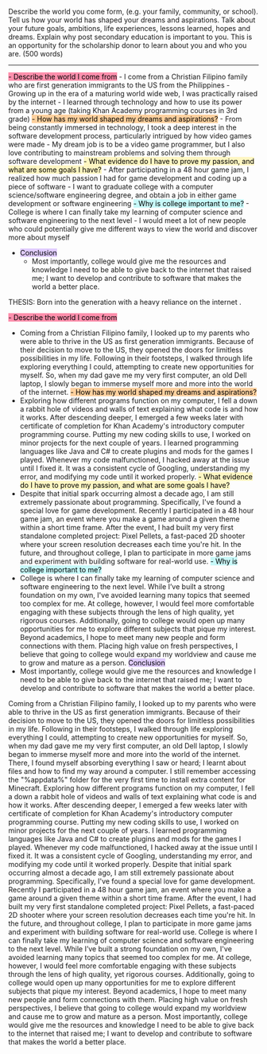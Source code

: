 
Describe the world you come form, (e.g. your family, community, or school). Tell us how your world has shaped your dreams and aspirations. Talk about your future goals, ambitions, life experiences, lessons learned, hopes and dreams. Explain why post secondary education is important to you. This is an opportunity for the scholarship donor to learn about you and who you are. (500 words)

---

<mark style="background: #FF5582A6;">- Describe the world I come from</mark>
    - I come from a Christian Filipino family who are first generation immigrants to the US from the Philippines
    - Growing up in the era of a maturing world wide web, I was practically raised by the internet
    - I learned through technology and how to use its power from a young age (taking Khan Academy programming courses in 3rd grade)
<mark style="background: #FFB86CA6;">- How has my world shaped my dreams and aspirations?</mark>
    - From being constantly immersed in technology, I took a deep interest in the software development process, particularly intrigued by how video games were made
    - My dream job is to be a video game programmer, but I also love contributing to mainstream problems and solving them through software development
<mark style="background: #FFF3A3A6;">- What evidence do I have to prove my passion, and what are some goals I have?</mark>
    - After participating in a 48 hour game jam, I realized how much passion I had for game development and coding up a piece of software
    - I want to graduate college with a computer science/software engineering degree, and obtain a job in either game development or software engineering
<mark style="background: #ABF7F7A6;">- Why is college important to me?</mark>
    - College is where I can finally take my learning of computer science and software engineering to the next level
    - I would meet a lot of new people who could potentially give me different ways to view the world and discover more about myself
- <mark style="background: #D2B3FFA6;">Conclusion</mark>
    - Most importantly, college would give me the resources and knowledge I need to be able to give back to the internet that raised me; I want to develop and contribute to software that makes the world a better place.

THESIS:
Born into the generation with a heavy reliance on the internet .

<mark style="background: #FF5582A6;">- Describe the world I come from</mark>
- Coming from a Christian Filipino family, I looked up to my parents who were able to thrive in the US as first generation immigrants. Because of their decision to move to the US, they opened the doors for limitless possibilities in my life. Following in their footsteps, I walked through life exploring everything I could, attempting to create new opportunities for myself. So, when my dad gave me my very first computer, an old Dell laptop, I slowly began to immerse myself more and more into the world of the internet.
<mark style="background: #FFB86CA6;">- How has my world shaped my dreams and aspirations?</mark>
- Exploring how different programs function on my computer, I fell a down a rabbit hole of videos and walls of text explaining what code is and how it works. After descending deeper, I emerged a few weeks later with certificate of completion for Khan Academy's introductory computer programming course. Putting my new coding skills to use, I worked on minor projects for the next couple of years. I learned programming languages like Java and C# to create plugins and mods for the games I played. Whenever my code malfunctioned, I hacked away at the issue until I fixed it. It was a consistent cycle of Googling, understanding my error, and modifying my code until it worked properly. 
<mark style="background: #FFF3A3A6;">- What evidence do I have to prove my passion, and what are some goals I have?</mark>
- Despite that initial spark occurring almost a decade ago, I am still extremely passionate about programming. Specifically, I've found a special love for game development. Recently I participated in a 48 hour game jam, an event where you make a game around a given theme within a short time frame. After the event, I had built my very first standalone completed project: Pixel Pellets, a fast-paced 2D shooter where your screen resolution decreases each time you're hit. In the future, and throughout college, I plan to participate in more game jams and experiment with building software for real-world use.
<mark style="background: #ABF7F7A6;">- Why is college important to me?</mark>
- College is where I can finally take my learning of computer science and software engineering to the next level. While I’ve built a strong foundation on my own, I've avoided learning many topics that seemed too complex for me. At college, however, I would feel more comfortable engaging with these subjects through the lens of high quality, yet rigorous courses. Additionally, going to college would open up many opportunities for me to explore different subjects that pique my interest. Beyond academics, I hope to meet many new people and form connections with them. Placing high value on fresh perspectives, I believe that going to college would expand my worldview and cause me to grow and mature as a person.
<mark style="background: #D2B3FFA6;">Conclusion</mark>
- Most importantly, college would give me the resources and knowledge I need to be able to give back to the internet that raised me; I want to develop and contribute to software that makes the world a better place.

Coming from a Christian Filipino family, I looked up to my parents who were able to thrive in the US as first generation immigrants. Because of their decision to move to the US, they opened the doors for limitless possibilities in my life. Following in their footsteps, I walked through life exploring everything I could, attempting to create new opportunities for myself. So, when my dad gave me my very first computer, an old Dell laptop, I slowly began to immerse myself more and more into the world of the internet. There, I found myself absorbing everything I saw or heard; I learnt about files and how to find my way around a computer. I still remember accessing the "%appdata%" folder for the very first time to install extra content for Minecraft.
Exploring how different programs function on my computer, I fell a down a rabbit hole of videos and walls of text explaining what code is and how it works. After descending deeper, I emerged a few weeks later with certificate of completion for Khan Academy's introductory computer programming course. Putting my new coding skills to use, I worked on minor projects for the next couple of years. I learned programming languages like Java and C# to create plugins and mods for the games I played. Whenever my code malfunctioned, I hacked away at the issue until I fixed it. It was a consistent cycle of Googling, understanding my error, and modifying my code until it worked properly. 
Despite that initial spark occurring almost a decade ago, I am still extremely passionate about programming. Specifically, I've found a special love for game development. Recently I participated in a 48 hour game jam, an event where you make a game around a given theme within a short time frame. After the event, I had built my very first standalone completed project: Pixel Pellets, a fast-paced 2D shooter where your screen resolution decreases each time you're hit. In the future, and throughout college, I plan to participate in more game jams and experiment with building software for real-world use.
College is where I can finally take my learning of computer science and software engineering to the next level. While I’ve built a strong foundation on my own, I've avoided learning many topics that seemed too complex for me. At college, however, I would feel more comfortable engaging with these subjects through the lens of high quality, yet rigorous courses. Additionally, going to college would open up many opportunities for me to explore different subjects that pique my interest. Beyond academics, I hope to meet many new people and form connections with them. Placing high value on fresh perspectives, I believe that going to college would expand my worldview and cause me to grow and mature as a person. Most importantly, college would give me the resources and knowledge I need to be able to give back to the internet that raised me; I want to develop and contribute to software that makes the world a better place.